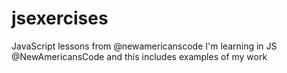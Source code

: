 # jsexercises
JavaScript lessons from @newamericanscode
I'm learning in JS @NewAmericansCode and this includes examples of my work 
